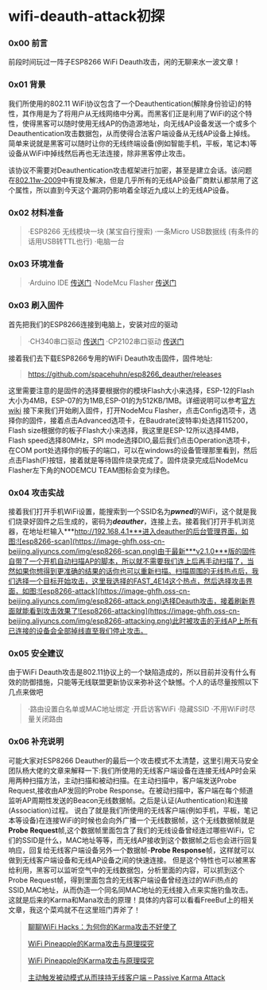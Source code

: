 # wifi-deauth-attack初探

### 0x00 前言
前段时间玩过一阵子ESP8266 WiFi Deauth攻击，闲的无聊来水一波文章！
<!--more-->
### 0x01 背景
我们所使用的802.11 WiFi协议包含了一个Deauthentication(解除身份验证)的特性，其作用是为了将用户从无线网络中分离。而黑客们正是利用了WiFi的这个特性，使得黑客可以随时使用无线AP的伪造源地址，向无线AP设备发送一个或多个Deauthentication攻击数据包，从而使得合法客户端设备从无线AP设备上掉线。简单来说就是黑客可以随时让你的无线终端设备(例如智能手机，平板，笔记本)等设备从WiFi中掉线然后再也无法连接，除非黑客停止攻击。

该协议不需要对Deauthentication攻击框架进行加密，甚至是建立会话。该问题在[802.11w-2009](https://www.networkworld.com/article/2312251/network-security/how-802-11w-will-improve-wireless-security.html)中有提及解决，但是几乎所有的无线AP设备厂商默认都禁用了这个属性，所以直到今天这个漏洞仍影响着全球近九成以上的无线AP设备。

### 0x02 材料准备
>·ESP8266 无线模块一块 (某宝自行搜索)
>·一条Micro USB数据线 (有条件的话用USB转TTL也行)
>·电脑一台 

### 0x03 环境准备
>·Arduino IDE [传送门](https://www.arduino.cc/en/Main/Software?setlang=cn)
>·NodeMcu Flasher [传送门](https://github.com/nodemcu/nodemcu-flasher)

### 0x03 刷入固件
首先把我们的ESP8266连接到电脑上，安装对应的驱动
>·CH340串口驱动 [传送门](http://www.wch.cn/download/CH341SER_ZIP.html)
>·CP2102串口驱动 [传送门](https://www.silabs.com/products/development-tools/software/usb-to-uart-bridge-vcp-drivers)

接着我们去下载ESP8266专用的WiFi Deauth攻击固件，固件地址:
>https://github.com/spacehuhn/esp8266_deauther/releases

这里需要注意的是固件的选择要根据你的模块Flash大小来选择，ESP-12的Flash大小为4MB，ESP-07的为1MB,ESP-01的为512KB/1MB。详细说明可以参考[官方wiki](https://github.com/spacehuhn/esp8266_deauther/wiki/Installation#flash-size)
接下来我们开始刷入固件，打开NodeMcu Flasher，点击Config选项卡，选择你的固件，接着点击Advanced选项卡，在Baudrate(波特率)处选择115200，Flash size根据你的板子Flash大小来选择，我这里是ESP-12所以选择4MB，Flash speed选择80MHz，SPI mode选择DIO,最后我们点击Operation选项卡，在COM port处选择你的板子的端口，可以在windows的设备管理那里看到，然后点击Flash(F)按钮，接着就是等待固件烧录完成了。固件烧录完成后NodeMcu Flasher左下角的NODEMCU TEAM图标会变为绿色。

### 0x04 攻击实战
接着我们打开手机WiFi设置，能搜索到一个SSID名为***pwned***的WiFi，这个就是我们烧录好固件之后生成的，密码为***deauther***，连接上去。接着我们打开手机浏览器，在地址栏输入***http://192.168.4.1***进入deauther的后台管理界面，如图:![esp8266-scan](https://image-ghfh.oss-cn-beijing.aliyuncs.com/img/esp8266-scan.png)由于最新***v2.1.0***版的固件自带了一个开机自动扫描AP的脚本，所以就不需要我们连上后再手动扫描了，当然如果你想得到更准确的结果的话你也可以重新扫描。扫描周围的无线热点后，我们选择一个目标开始攻击，这里我选择的FAST_4E14这个热点，然后选择攻击界面，如图:![esp8266-attack](https://image-ghfh.oss-cn-beijing.aliyuncs.com/img/esp8266-attack.png)选择Deauth攻击，接着刷新界面就能看到攻击效果了![esp8266-attacking](https://image-ghfh.oss-cn-beijing.aliyuncs.com/img/esp8266-attacking.png)此时被攻击的无线AP上所有已连接的设备会全部掉线直至我们停止攻击。

### 0x05 安全建议 
由于WiFi Deauth攻击是802.11协议上的一个缺陷造成的，所以目前并没有什么有效的防御措施，只能等无线联盟更新协议来弥补这个缺憾。个人的话尽量按照以下几点来做吧
>·路由设置白名单或MAC地址绑定
>·开启访客WiFi
>·隐藏SSID
>·不用WiFi时尽量关闭路由

### 0x06 补充说明 
可能大家对ESP8266 Deauther的最后一个攻击模式不太清楚，这里引用天马安全团队杨大佬的文章来解释一下:我们所使用的无线客户端设备在连接无线AP时会采用两种扫描方法，主动扫描和被动扫描。在主动扫描中，客户端发送Probe Request,接收由AP发回的Probe Response。在被动扫描中，客户端在每个频道监听AP周期性发送的Beacon无线数据帧。之后是认证(Authentication)和连接(Association)过程。
说白了就是我们所使用的无线客户端(例如手机，平板，笔记本等设备)在连接WiFi的时候也会向外广播一个无线数据帧，这个无线数据帧就是**Probe Request**帧,这个数据帧里面包含了我们的无线设备曾经连过哪些WiFi，它们的SSID是什么，MAC地址等等，而无线AP接收到这个数据帧之后也会进行回复响应，回复给无线客户端设备另外一个数据帧-**Probe Response**帧，这样就可以做到无线客户端设备和无线AP设备之间的快速连接。
但是这个特性也可以被黑客给利用，黑客可以监听空气中的无线数据包，分析里面的内容，可以抓到这个Probe Request帧，得到里面包含的无线客户端设备曾经连过的WiFi热点的SSID,MAC地址，从而伪造一个同名同MAC地址的无线接入点来实施钓鱼攻击。这就是后来的Karma和Mana攻击的原理！具体的内容可以看看FreeBuf上的相关文章，我这个菜鸡就不在这里班门弄斧了！

>[聊聊WiFi Hacks：为何你的Karma攻击不好使了](https://www.freebuf.com/articles/wireless/145259.html)
>
>[WiFi Pineapple的Karma攻击与原理探究](https://www.freebuf.com/column/144882.html)
>
>[WiFi Pineapple的Karma攻击与原理探究](https://www.freebuf.com/articles/77055.html)
>
>[主动触发被动模式从而挟持无线客户端 – Passive Karma Attack](https://www.freebuf.com/articles/wireless/44378.html)

